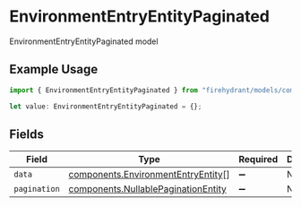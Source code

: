 # EnvironmentEntryEntityPaginated

EnvironmentEntryEntityPaginated model

## Example Usage

```typescript
import { EnvironmentEntryEntityPaginated } from "firehydrant/models/components";

let value: EnvironmentEntryEntityPaginated = {};
```

## Fields

| Field                                                                                      | Type                                                                                       | Required                                                                                   | Description                                                                                |
| ------------------------------------------------------------------------------------------ | ------------------------------------------------------------------------------------------ | ------------------------------------------------------------------------------------------ | ------------------------------------------------------------------------------------------ |
| `data`                                                                                     | [components.EnvironmentEntryEntity](../../models/components/environmententryentity.md)[]   | :heavy_minus_sign:                                                                         | N/A                                                                                        |
| `pagination`                                                                               | [components.NullablePaginationEntity](../../models/components/nullablepaginationentity.md) | :heavy_minus_sign:                                                                         | N/A                                                                                        |